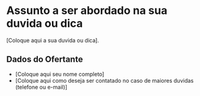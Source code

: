 <h1> Assunto a ser abordado na sua duvida ou dica </h1> 

[Coloque aqui a sua duvida ou dica].


<h2> Dados do Ofertante </h2> 

- [Coloque aqui seu nome completo]
- [Coloque aqui como deseja ser contatado no caso de maiores duvidas (telefone ou e-mail)]


